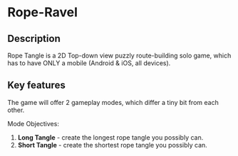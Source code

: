 # Rope-Ravel

## Description
Rope Tangle is a 2D Top-down view puzzly route-building solo game, which has to have ONLY a mobile (Android & iOS, all devices).

## Key features
The game will offer 2 gameplay modes, which differ a tiny bit from each other.

Mode Objectives:

1. **Long Tangle** - create the longest rope tangle you possibly can.
2. **Short Tangle** - create the shortest rope tangle you possibly can.
